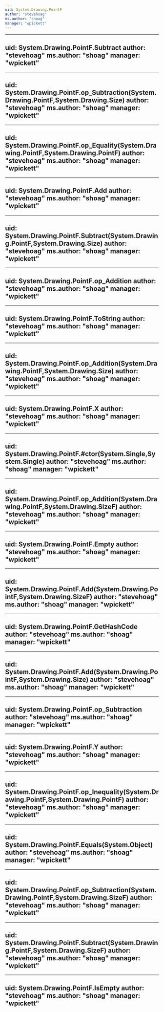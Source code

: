 ```yaml
---
uid: System.Drawing.PointF
author: "stevehoag"
ms.author: "shoag"
manager: "wpickett"
---
```


---
uid: System.Drawing.PointF.Subtract
author: "stevehoag"
ms.author: "shoag"
manager: "wpickett"
---

---
uid: System.Drawing.PointF.op_Subtraction(System.Drawing.PointF,System.Drawing.Size)
author: "stevehoag"
ms.author: "shoag"
manager: "wpickett"
---

---
uid: System.Drawing.PointF.op_Equality(System.Drawing.PointF,System.Drawing.PointF)
author: "stevehoag"
ms.author: "shoag"
manager: "wpickett"
---

---
uid: System.Drawing.PointF.Add
author: "stevehoag"
ms.author: "shoag"
manager: "wpickett"
---

---
uid: System.Drawing.PointF.Subtract(System.Drawing.PointF,System.Drawing.Size)
author: "stevehoag"
ms.author: "shoag"
manager: "wpickett"
---

---
uid: System.Drawing.PointF.op_Addition
author: "stevehoag"
ms.author: "shoag"
manager: "wpickett"
---

---
uid: System.Drawing.PointF.ToString
author: "stevehoag"
ms.author: "shoag"
manager: "wpickett"
---

---
uid: System.Drawing.PointF.op_Addition(System.Drawing.PointF,System.Drawing.Size)
author: "stevehoag"
ms.author: "shoag"
manager: "wpickett"
---

---
uid: System.Drawing.PointF.X
author: "stevehoag"
ms.author: "shoag"
manager: "wpickett"
---

---
uid: System.Drawing.PointF.#ctor(System.Single,System.Single)
author: "stevehoag"
ms.author: "shoag"
manager: "wpickett"
---

---
uid: System.Drawing.PointF.op_Addition(System.Drawing.PointF,System.Drawing.SizeF)
author: "stevehoag"
ms.author: "shoag"
manager: "wpickett"
---

---
uid: System.Drawing.PointF.Empty
author: "stevehoag"
ms.author: "shoag"
manager: "wpickett"
---

---
uid: System.Drawing.PointF.Add(System.Drawing.PointF,System.Drawing.SizeF)
author: "stevehoag"
ms.author: "shoag"
manager: "wpickett"
---

---
uid: System.Drawing.PointF.GetHashCode
author: "stevehoag"
ms.author: "shoag"
manager: "wpickett"
---

---
uid: System.Drawing.PointF.Add(System.Drawing.PointF,System.Drawing.Size)
author: "stevehoag"
ms.author: "shoag"
manager: "wpickett"
---

---
uid: System.Drawing.PointF.op_Subtraction
author: "stevehoag"
ms.author: "shoag"
manager: "wpickett"
---

---
uid: System.Drawing.PointF.Y
author: "stevehoag"
ms.author: "shoag"
manager: "wpickett"
---

---
uid: System.Drawing.PointF.op_Inequality(System.Drawing.PointF,System.Drawing.PointF)
author: "stevehoag"
ms.author: "shoag"
manager: "wpickett"
---

---
uid: System.Drawing.PointF.Equals(System.Object)
author: "stevehoag"
ms.author: "shoag"
manager: "wpickett"
---

---
uid: System.Drawing.PointF.op_Subtraction(System.Drawing.PointF,System.Drawing.SizeF)
author: "stevehoag"
ms.author: "shoag"
manager: "wpickett"
---

---
uid: System.Drawing.PointF.Subtract(System.Drawing.PointF,System.Drawing.SizeF)
author: "stevehoag"
ms.author: "shoag"
manager: "wpickett"
---

---
uid: System.Drawing.PointF.IsEmpty
author: "stevehoag"
ms.author: "shoag"
manager: "wpickett"
---
